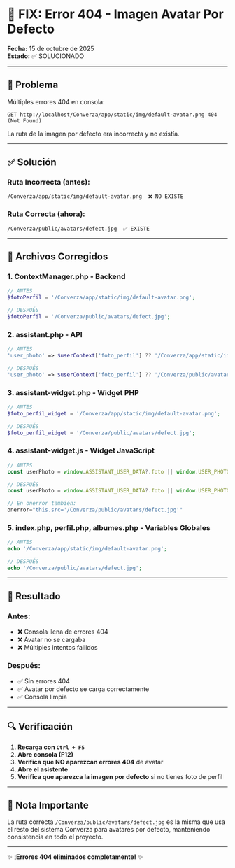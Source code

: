 # 🔧 FIX: Error 404 - Imagen Avatar Por Defecto

**Fecha:** 15 de octubre de 2025  
**Estado:** ✅ SOLUCIONADO

---

## 🐛 Problema

Múltiples errores 404 en consola:
```
GET http://localhost/Converza/app/static/img/default-avatar.png 404 (Not Found)
```

La ruta de la imagen por defecto era incorrecta y no existía.

---

## ✅ Solución

### Ruta Incorrecta (antes):
```
/Converza/app/static/img/default-avatar.png  ❌ NO EXISTE
```

### Ruta Correcta (ahora):
```
/Converza/public/avatars/defect.jpg  ✅ EXISTE
```

---

## 📁 Archivos Corregidos

### 1. **ContextManager.php** - Backend
```php
// ANTES
$fotoPerfil = '/Converza/app/static/img/default-avatar.png';

// DESPUÉS
$fotoPerfil = '/Converza/public/avatars/defect.jpg';
```

### 2. **assistant.php** - API
```php
// ANTES
'user_photo' => $userContext['foto_perfil'] ?? '/Converza/app/static/img/default-avatar.png'

// DESPUÉS
'user_photo' => $userContext['foto_perfil'] ?? '/Converza/public/avatars/defect.jpg'
```

### 3. **assistant-widget.php** - Widget PHP
```php
// ANTES
$foto_perfil_widget = '/Converza/app/static/img/default-avatar.png';

// DESPUÉS
$foto_perfil_widget = '/Converza/public/avatars/defect.jpg';
```

### 4. **assistant-widget.js** - Widget JavaScript
```javascript
// ANTES
const userPhoto = window.ASSISTANT_USER_DATA?.foto || window.USER_PHOTO || '/Converza/app/static/img/default-avatar.png';

// DESPUÉS
const userPhoto = window.ASSISTANT_USER_DATA?.foto || window.USER_PHOTO || '/Converza/public/avatars/defect.jpg';

// En onerror también:
onerror="this.src='/Converza/public/avatars/defect.jpg'"
```

### 5. **index.php, perfil.php, albumes.php** - Variables Globales
```php
// ANTES
echo '/Converza/app/static/img/default-avatar.png';

// DESPUÉS
echo '/Converza/public/avatars/defect.jpg';
```

---

## 🎯 Resultado

### Antes:
- ❌ Consola llena de errores 404
- ❌ Avatar no se cargaba
- ❌ Múltiples intentos fallidos

### Después:
- ✅ Sin errores 404
- ✅ Avatar por defecto se carga correctamente
- ✅ Consola limpia

---

## 🔍 Verificación

1. **Recarga con `Ctrl + F5`**
2. **Abre consola (F12)**
3. **Verifica que NO aparezcan errores 404** de avatar
4. **Abre el asistente**
5. **Verifica que aparezca la imagen por defecto** si no tienes foto de perfil

---

## 📝 Nota Importante

La ruta correcta `/Converza/public/avatars/defect.jpg` es la misma que usa el resto del sistema Converza para avatares por defecto, manteniendo consistencia en todo el proyecto.

---

✨ **¡Errores 404 eliminados completamente!** ✨
